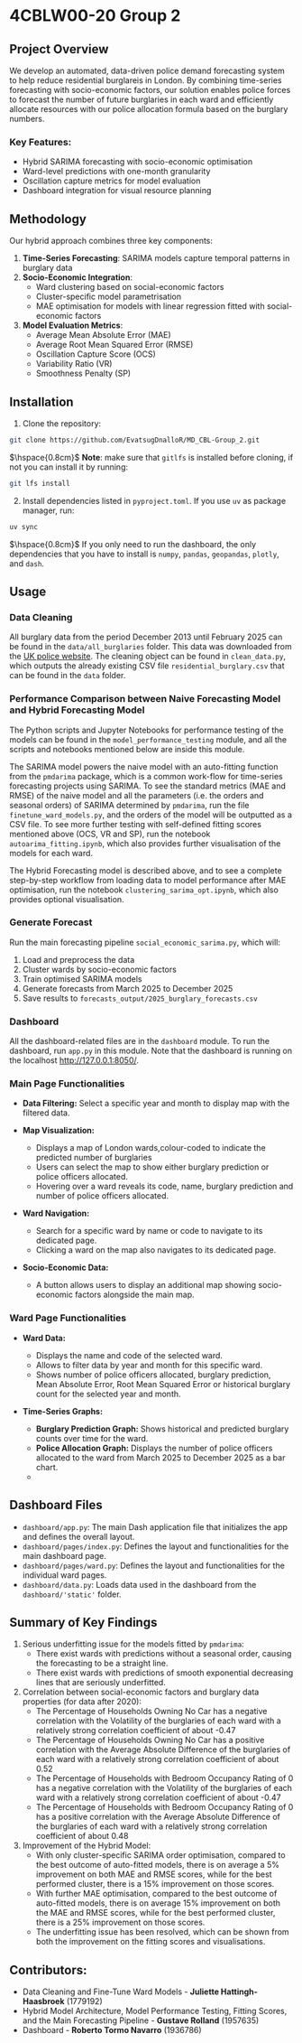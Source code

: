 # 4CBLW00-20 Group 2

## Project Overview

We develop an automated, data-driven police demand forecasting system to help reduce residential burglareis 
in London. 
By combining time-series forecasting with socio-economic factors, 
our solution enables police forces to forecast the number of future burglaries in each ward and efficiently allocate resources
with our police allocation formula based on the burglary numbers.

### Key Features:
- Hybrid SARIMA forecasting with socio-economic optimisation
- Ward-level predictions with one-month granularity
- Oscillation capture metrics for model evaluation
- Dashboard integration for visual resource planning

## Methodology

Our hybrid approach combines three key components:

1. **Time-Series Forecasting**: SARIMA models capture temporal patterns in burglary data
2. **Socio-Economic Integration**: 
   - Ward clustering based on social-economic factors
   - Cluster-specific model parametrisation
   - MAE optimisation for models with linear regression fitted with social-economic factors
3. **Model Evaluation Metrics**:
   - Average Mean Absolute Error (MAE)
   - Average Root Mean Squared Error (RMSE)
   - Oscillation Capture Score (OCS)
   - Variability Ratio (VR)
   - Smoothness Penalty (SP)

## Installation

1. Clone the repository:
```bash
git clone https://github.com/EvatsugDnalloR/MD_CBL-Group_2.git
```
$\hspace{0.8cm}$ **Note**: make sure that `gitlfs` is installed before cloning, if not you can install it by running:
```bash
git lfs install
```
2. Install dependencies listed in `pyproject.toml`. If you use `uv` as package manager, run: 
```bash
uv sync
```
$\hspace{0.8cm}$ If you only need to run the dashboard,
   the only dependencies that you have to install is `numpy`, `pandas`, `geopandas`,
`plotly`, and `dash`.

## Usage

### Data Cleaning
All burglary data from the period December 2013 until February 2025 can be found in the `data/all_burglaries` folder.
This data was downloaded from the [UK police website](https://data.police.uk/data/).
The cleaning object can be found in `clean_data.py`, which outputs the already existing CSV
file `residential_burglary.csv` that can be found in the `data` folder.

### Performance Comparison between **Naive Forecasting Model** and **Hybrid Forecasting Model**
The Python scripts and Jupyter Notebooks for performance testing of the models can be found in the `model_performance_testing` module, 
and all the scripts and notebooks mentioned below are inside this module.

The SARIMA model powers the naive model with an auto-fitting function from the `pmdarima` package, 
which is a common work-flow for time-series forecasting projects using SARIMA. 
To see the standard metrics (MAE and RMSE) of the naive model and all the parameters (i.e. the orders and seasonal orders) of SARIMA
determined by `pmdarima`, run the file `finetune_ward_models.py`, and the orders of the model will be outputted as a CSV file.
To see more further testing with self-defined fitting scores mentioned above (OCS, VR and SP), run the notebook
`autoarima_fitting.ipynb`, which also provides further visualisation of the models for each ward.

The Hybrid Forecasting model is described above, and to see a complete step-by-step workflow from loading data to model
performance after MAE optimisation, run the notebook `clustering_sarima_opt.ipynb`, which also provides
optional visualisation.

### Generate Forecast
Run the main forecasting pipeline `social_economic_sarima.py`, which will:
1. Load and preprocess the data 
2. Cluster wards by socio-economic factors 
3. Train optimised SARIMA models 
4. Generate forecasts from March 2025 to December 2025 
5. Save results to `forecasts_output/2025_burglary_forecasts.csv`

### Dashboard
All the dashboard-related files are in the `dashboard` module. 
To run the dashboard, run `app.py` in this module. 
Note that the dashboard is running on the localhost http://127.0.0.1:8050/.

### Main Page Functionalities

*   **Data Filtering:** Select a specific year and month to display map with the filtered data.

*   **Map Visualization:**
    *   Displays a map of London wards,colour-coded to indicate the predicted number of burglaries
    *   Users can select the map to show either burglary prediction or police officers allocated.
    *   Hovering over a ward reveals its code, name, burglary prediction and number of police officers allocated.

*   **Ward Navigation:**
    *   Search for a specific ward by name or code to navigate to its dedicated page.
    *   Clicking a ward on the map also navigates to its dedicated page.

*   **Socio-Economic Data:**
    *   A button allows users to display an additional map showing socio-economic factors alongside the main map.

### Ward Page Functionalities

*   **Ward Data:**
    *   Displays the name and code of the selected ward.
    *   Allows to filter data by year and month for this specific ward.
    *   Shows number of police officers allocated, burglary prediction, Mean Absolute Error, Root Mean Squared Error or  historical burglary count for the selected year and month.

*   **Time-Series Graphs:**
    *   **Burglary Prediction Graph:** Shows historical and predicted burglary counts over time for the ward.
    *   **Police Allocation Graph:** Displays the number of police officers allocated to the ward from March 2025 to December 2025 as a bar chart.
    * 
## Dashboard Files 

*   `dashboard/app.py`: The main Dash application file that initializes the app and defines the overall layout.
*   `dashboard/pages/index.py`: Defines the layout and functionalities for the main dashboard page.
*   `dashboard/pages/ward.py`: Defines the layout and functionalities for the individual ward pages.
*   `dashboard/data.py`: Loads data used in the dashboard from the `dashboard/'static'` folder.
  
## Summary of Key Findings
1. Serious underfitting issue for the models fitted by `pmdarima`:
   - There exist wards with predictions without a seasonal order, causing the forecasting to be a straight line.
   - There exist wards with predictions of smooth exponential decreasing lines that are seriously underfitted.
2. Correlation between social-economic factors and burglary data properties (for data after 2020):
   - The Percentage of Households Owning No Car has a negative correlation with the Volatility of the burglaries of each 
ward with a relatively strong correlation coefficient of about -0.47
   - The Percentage of Households Owning No Car has a positive correlation with the Average Absolute Difference of the
burglaries of each ward with a relatively strong correlation coefficient of about 0.52
   - The Percentage of Households with Bedroom Occupancy Rating of 0 has a negative correlation with the Volatility 
of the burglaries of each ward with a relatively strong correlation coefficient of about -0.47
   - The Percentage of Households with Bedroom Occupancy Rating of 0 has a positive correlation with the
Average Absolute Difference of the burglaries of each ward with a relatively strong correlation coefficient of about 0.48
3. Improvement of the Hybrid Model:
   - With only cluster-specific SARIMA order optimisation, compared to the best outcome of auto-fitted models, 
there is on average a 5% improvement on both MAE and RMSE scores, while for the best performed cluster, 
there is a 15% improvement on those scores.
   - With further MAE optimisation, compared to the best outcome of auto-fitted models, 
there is on average 15% improvement on both the MAE and RMSE scores, while for the best performed cluster, 
there is a 25% improvement on those scores.
   - The underfitting issue has been resolved, which can be shown from both the improvement on the fitting scores and visualisations.

## Contributors:
- Data Cleaning and Fine-Tune Ward Models - **Juliette Hattingh-Haasbroek** (1779192)
- Hybrid Model Architecture, Model Performance Testing, Fitting Scores, and the Main Forecasting Pipeline - **Gustave Rolland** (1957635)
- Dashboard - **Roberto Tormo Navarro** (1936786)
